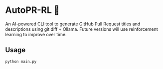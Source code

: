 # AutoPR-RL 🤖

An AI-powered CLI tool to generate GitHub Pull Request titles and descriptions using git diff + Ollama. Future versions will use reinforcement learning to improve over time.

## Usage

```bash
python main.py